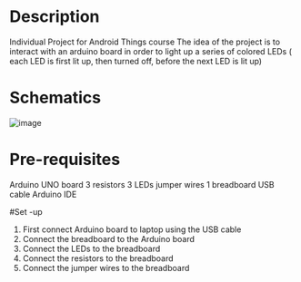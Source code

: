 # Description
Individual Project for Android Things course
The idea of the project is to interact with an arduino board in order to light up a series of colored LEDs ( each LED is first lit up, then turned off, before the next LED is lit up)
# Schematics
![image](https://user-images.githubusercontent.com/72062762/231555623-e85cb236-1df1-467e-9eb3-8c6e6491787a.png)
# Pre-requisites
Arduino UNO board
3 resistors
3 LEDs
jumper wires
1 breadboard
USB cable 
Arduino IDE

#Set -up 
1. First connect Arduino board to laptop using the USB cable
2. Connect the breadboard to the Arduino board
3. Connect the LEDs to the breadboard
4. Connect the resistors to the breadboard
5. Connect the jumper wires to the breadboard 




